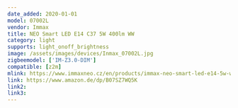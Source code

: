 ```yaml
---
date_added: 2020-01-01
model: 07002L
vendor: Immax
title: NEO Smart LED E14 C37 5W 400lm WW
category: light
supports: light_onoff_brightness
image: /assets/images/devices/Inmax_07002L.jpg
zigbeemodel: ['IM-Z3.0-DIM']
compatible: [z2m]
mlink: https://www.immaxneo.cz/en/products/immax-neo-smart-led-e14-5w-warm-white-dimmable-zigbee-3-0/
link: https://www.amazon.de/dp/B07SZ7WQ5K
link2: 
link3: 
---
```

